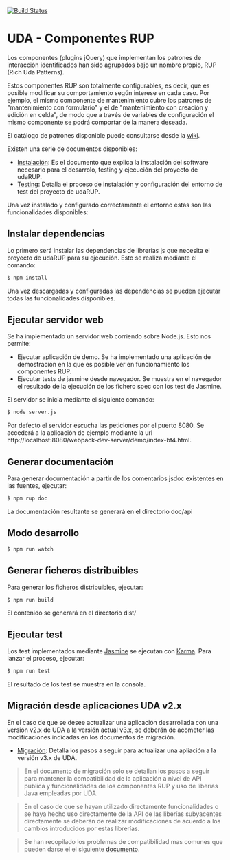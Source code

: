 [![Build Status](https://travis-ci.org/UDA-EJIE/udaRUP.svg?branch=master)](https://travis-ci.org/UDA-EJIE/udaRUP)


# UDA - Componentes RUP

Los componentes (plugins jQuery) que implementan los patrones de interacción identificados han sido agrupados bajo un nombre propio, RUP (Rich Uda Patterns).

Estos componentes RUP son totalmente configurables, es decir, que es posible modificar su comportamiento según interese en cada caso. Por ejemplo, el mismo componente de mantenimiento cubre los patrones de "mantenimiento con formulario" y el de "mantenimiento con creación y edición en celda", de modo que a través de variables de configuración el mismo componente se podrá comportar de la manera deseada.

El catálogo de patrones disponible puede consultarse desde la [wiki](https://github.com/UDA-EJIE/uda-ejie.github.io/wiki/Patrones).

Existen una serie de documentos disponibles:

* [Instalación](https://github.com/UDA-EJIE/udaRUP/blob/develop/doc/INSTALL.md): Es el documento que explica la instalación del software necesario para el desarrolo, testing y ejecución del proyecto de udaRUP.
* [Testing](https://github.com/UDA-EJIE/udaRUP/blob/develop/doc/TESTING.md): Detalla el proceso de instalación y configuración del entorno de test del proyecto de udaRUP.

Una vez instalado y configurado correctamente el entorno estas son las funcionalidades disponibles:

## Instalar dependencias

Lo primero será instalar las dependencias de librerías js que necesita el proyecto de udaRUP para su ejecución. Esto se realiza mediante el comando:

```sh
$ npm install
```

Una vez descargadas y configuradas las dependencias se pueden ejecutar todas las funcionalidades disponibles.

## Ejecutar servidor web

Se ha implementado un servidor web corriendo sobre Node.js. Esto nos permite:

* Ejecutar aplicación de demo. Se ha implementado una aplicación de demostración en la que es posible ver en funcionamiento los componentes RUP.
* Ejecutar tests de jasmine desde navegador. Se muestra en el navegador el resultado de la ejecución de los fichero spec con los test de Jasmine.

El servidor se inicia mediante el siguiente comando:

```sh
$ node server.js
```

Por defecto el servidor escucha las peticiones por el puerto 8080. Se accederá a la aplicación de ejemplo mediante la url http://localhost:8080/webpack-dev-server/demo/index-bt4.html.


## Generar documentación

Para generar documentación a partir de los comentarios jsdoc existentes en las fuentes, ejecutar:

```sh
$ npm rup doc
```

La documentación resultante se generará en el directorio doc/api

## Modo desarrollo

```sh
$ npm run watch
```


## Generar ficheros distribuibles

Para generar los ficheros distribuibles, ejecutar:

```sh
$ npm run build
```

El contenido se generará en el directorio dist/

## Ejecutar test

Los test implementados mediante [Jasmine](http://jasmine.github.io/) se ejecutan con [Karma](https://karma-runner.github.io/1.0/index.html). Para lanzar el proceso, ejecutar:

```sh
$ npm run test
```

El resultado de los test se muestra en la consola.


## Migración desde aplicaciones UDA v2.x

En el caso de que se desee actualizar una aplicación desarrollada con una versión v2.x de UDA a la versión actual v3.x, se deberán de acometer las modificaciones indicadas en los documentos de migración.

* [Migración](https://github.com/UDA-EJIE/udaRUP/blob/develop/doc/MIGRACION.md): Detalla los pasos a seguir para actualizar una apliación a la versión v3.x de UDA.

> En el documento de migración solo se detallan los pasos a seguir para mantener la compatibilidad de la aplicación a nivel de API publica y funcionalidades de los componentes RUP y uso de liberías Java empleadas por UDA.

> En el caso de que se hayan utilizado directamente funcionalidades o se haya hecho uso directamente de la API de las liberías subyacentes directamente se deberán de realizar modificaciones de acuerdo a los cambios introducidos por estas librerías.

> Se han recopilado los problemas de compatibilidad mas comunes que pueden darse el el siguiente [documento](https://github.com/UDA-EJIE/udaRUP/blob/develop/doc/COMPONENTES.md).  
